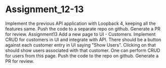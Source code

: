 # Assignment_12-13
Implement the previous API application with Loopback 4, keeping all the features same. Push the code to a separate repo on github. Generate a PR for review.
Assignment13
Add a new page to UI - Customers. Implement CRUD for customers in UI and integrate with API. There should be a button against each customer entry in UI saying "Show Users". Clicking on that should show users associated with that customer. One can perform CRUD for users from this page. Push the code to the repo on github. Generate a PR for review.
